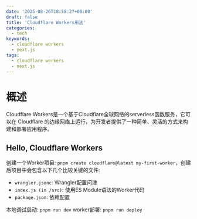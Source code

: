 ```yaml
---
date: '2025-08-26T18:58:27+08:00'
draft: false
title: 'Cloudflare Workers用法'
categories:
  - tech
keywords:
  - cloudflare workers
  - next.js
tags:
  - cloudflare workers
  - next.js
---
```


# 概述

Cloudflare Workers是一个基于Cloudflare全球网络的serverless函数服务，它可以在 Cloudflare 的边缘网络上运行，为开发者提供了一种简单、灵活的方式来构建和部署应用程序。

## Hello, Cloudflare Workers

创建一个Worker项目: `pnpm create cloudflare@latest my-first-worker`，创建后项目中会包含以下几个比较关键的文件:

+ `wrangler.jsonc`: Wrangler配置问津
+ `index.js (in /src)`: 使用ES Module语法的Worker代码
+ `package.json`: 依赖配置

本地调试启动: `pnpm run dev`
worker部署: `pnpm run deploy`
